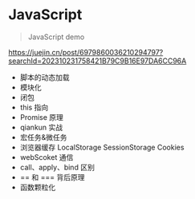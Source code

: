 # JavaScript

> JavaScript demo

https://juejin.cn/post/6979860036210294797?searchId=202310231758421B79C9B16E97DA6CC96A

- 脚本的动态加载
- 模块化
- 闭包
- this 指向
- Promise 原理
- qiankun 实战
- 宏任务&微任务
- 浏览器缓存 LocalStorage SessionStorage Cookies
- webScoket 通信
- call、apply、bind 区别
- == 和 === 背后原理
- 函数颗粒化
